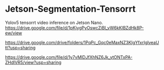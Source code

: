 # Jetson-Segmentation-Tensorrt
Yolov5 tensorrt video inference on Jetson Nano.
https://drive.google.com/file/d/1pKjygPyOswcZiBl_vW6kKlBZdHk8P-ew/view 



https://drive.google.com/drive/folders/1PqPc_Gqc0eMaxNZ3KIgYfxrIglveaUtt?usp=sharing


https://drive.google.com/file/d/1y7vMIDJfXhNZ6Jk_ytONTxPA-ZHdlVR5/view?usp=sharing
